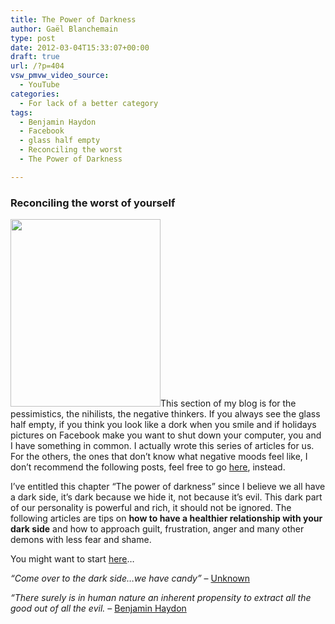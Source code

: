 ```yaml
---
title: The Power of Darkness
author: Gaël Blanchemain
type: post
date: 2012-03-04T15:33:07+00:00
draft: true
url: /?p=404
vsw_pmvw_video_source:
  - YouTube
categories:
  - For lack of a better category
tags:
  - Benjamin Haydon
  - Facebook
  - glass half empty
  - Reconciling the worst
  - The Power of Darkness

---
```

### Reconciling the worst of yourself

[<img class="alignleft size-medium wp-image-1121" title="paradise lost" alt="" src="http://www.gr0wing.com/wp-content/uploads/2012/03/paradise-lost-240x300.jpg" width="240" height="300" srcset="https://www.gr0wing.com/wp-content/uploads/2012/03/paradise-lost-240x300.jpg 240w, https://www.gr0wing.com/wp-content/uploads/2012/03/paradise-lost.jpg 400w" sizes="(max-width: 240px) 100vw, 240px" />][1]This section of my blog is for the pessimistics, the nihilists, the negative thinkers. If you always see the glass half empty, if you think you look like a dork when you smile and if holidays pictures on Facebook make you want to shut down your computer, you and I have something in common. I actually wrote this series of articles for us. For the others, the ones that don&#8217;t know what negative moods feel like, I don&#8217;t recommend the following posts, feel free to go [here][2], instead.

I&#8217;ve entitled this chapter &#8220;The power of darkness&#8221; since I believe we all have a dark side, it&#8217;s dark because we hide it, not because it&#8217;s evil. This dark part of our personality is powerful and rich, it should not be ignored. The following articles are tips on **how to have a healthier relationship with your dark side** and how to approach guilt, frustration, anger and many other demons with less fear and shame.

You might want to start [here][3]&#8230;

<cite>“Come over to the dark side&#8230;we have candy&#8221;</cite> &#8211; <a title="Unkown author's Biography" href="http://thinkexist.com/quotes/sent-by/mortalgenocide/" target="_blank">Unknown</a>

<cite>&#8220;There surely is in human nature an inherent propensity to extract all the good out of all the evil.</cite> &#8211; <a title="Benjamin Haydon's Wikipedia Biography" href="https://en.wikipedia.org/wiki/Benjamin_Haydon" target="_blank">Benjamin Haydon</a>

 [1]: http://www.gr0wing.com/power-of-darkness/paradise-lost/#main
 [2]: http://www.gr0wing.com/mindfulness-and-pleasure/ "Mindfulness and pleasure"
 [3]: http://www.gr0wing.com/anger-my-buddy/ "Anger, my buddy"